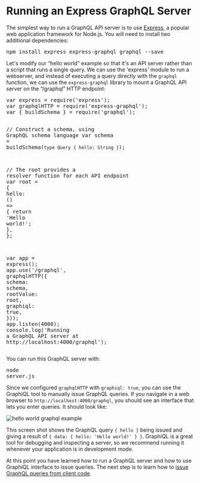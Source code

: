 <h1>Running an Express GraphQL Server</h1><div><p>The simplest way to run a GraphQL API server is to use <a href="https://expressjs.com" target="_blank" rel="nofollow noopener noreferrer">Express</a>, a popular web application framework for Node.js. You will need to install two additional dependencies:</p><pre class="prism language-bash">npm install express express<span class="operator">-</span>graphql graphql <span class="operator">--</span>save</pre><p>Let&apos;s modify our &#x201C;hello world&#x201D; example so that it&apos;s an API server rather than a script that runs a single query. We can use the &apos;express&apos; module to run a webserver, and instead of executing a query directly with the <code>graphql</code> function, we can use the <code>express-graphql</code> library to mount a GraphQL API server on the &#x201C;/graphql&#x201D; HTTP endpoint:</p><pre class="prism language-javascript"><span class="keyword">var</span> express <span class="operator">=</span> <span class="function">require</span><span class="punctuation">(</span><span class="string">&apos;express&apos;</span><span class="punctuation">)</span><span class="punctuation">;</span>
<span class="keyword">var</span> graphqlHTTP <span class="operator">=</span> <span class="function">require</span><span class="punctuation">(</span><span class="string">&apos;express-graphql&apos;</span><span class="punctuation">)</span><span class="punctuation">;</span>
<span class="keyword">var</span> <span class="punctuation">{</span> buildSchema <span class="punctuation">}</span> <span class="operator">=</span> <span class="function">require</span><span class="punctuation">(</span><span class="string">&apos;graphql&apos;</span><span class="punctuation">)</span><span class="punctuation">;</span>

<span spellcheck="true" class="comment">// Construct a schema, using GraphQL schema language</span>
<span class="keyword">var</span> schema <span class="operator">=</span> <span class="function">buildSchema</span><span class="punctuation">(</span><span class="template-string"><span class="string">`type Query { hello: String }`</span></span><span class="punctuation">)</span><span class="punctuation">;</span>

<span spellcheck="true" class="comment">// The root provides a resolver function for each API endpoint</span>
<span class="keyword">var</span> root <span class="operator">=</span> <span class="punctuation">{</span>
hello<span class="punctuation">:</span> <span class="punctuation">(</span><span class="punctuation">)</span> <span class="operator">=</span><span class="operator">&gt;</span> <span class="punctuation">{</span>
<span class="keyword">return</span> <span class="string">&apos;Hello world!&apos;</span><span class="punctuation">;</span>
<span class="punctuation">}</span><span class="punctuation">,</span>
<span class="punctuation">}</span><span class="punctuation">;</span>

<span class="keyword">var</span> app <span class="operator">=</span> <span class="function">express</span><span class="punctuation">(</span><span class="punctuation">)</span><span class="punctuation">;</span>
app<span class="punctuation">.</span><span class="function">use</span><span class="punctuation">(</span><span class="string">&apos;/graphql&apos;</span><span class="punctuation">,</span> <span class="function">graphqlHTTP</span><span class="punctuation">(</span><span class="punctuation">{</span>
schema<span class="punctuation">:</span> schema<span class="punctuation">,</span>
rootValue<span class="punctuation">:</span> root<span class="punctuation">,</span>
graphiql<span class="punctuation">:</span> <span class="keyword">true</span><span class="punctuation">,</span>
<span class="punctuation">}</span><span class="punctuation">)</span><span class="punctuation">)</span><span class="punctuation">;</span>
app<span class="punctuation">.</span><span class="function">listen</span><span class="punctuation">(</span><span class="number">4000</span><span class="punctuation">)</span><span class="punctuation">;</span>
console<span class="punctuation">.</span><span class="function">log</span><span class="punctuation">(</span><span class="string">&apos;Running a GraphQL API server at http://localhost:4000/graphql&apos;</span><span class="punctuation">)</span><span class="punctuation">;</span></pre><p>You can run this GraphQL server with:</p><pre class="prism language-bash">node server<span class="punctuation">.</span>js</pre><p>Since we configured <code>graphqlHTTP</code> with <code>graphiql: true</code>, you can use the GraphiQL tool to manually issue GraphQL queries. If you navigate in a web browser to <code>http://localhost:4000/graphql</code>, you should see an interface that lets you enter queries. It should look like:</p><p><img src="/img/hello.png" alt="hello world graphql example"></p><p>This screen shot shows the GraphQL query <code>{ hello }</code> being issued and giving a result of <code>{ data: { hello: &apos;Hello world!&apos; } }</code>. GraphiQL is a great tool for debugging and inspecting a server, so we recommend running it whenever your application is in development mode.</p><p>At this point you have learned how to run a GraphQL server and how to use GraphiQL interface to issue queries. The next step is to learn how to <a href="/graphql-js/graphql-clients/">issue GraphQL queries from client code</a>.</p></div>
